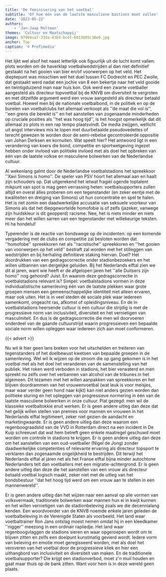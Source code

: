 ```yaml
---
title: 'De feminisering van het voetbal'
subtitle: 'Of hoe één van de laatste masculiene bastions moet vallen'
date: '2023-05-22'
authors:
    - 'Jan-Jaap Moltman'
themes: 'Cultuur en Maatschappij'
image: 97994ca7-33da-43b3-bcef-6013605c38e0.jpg
anchor: Top
caption: '© Profimedia'
---
```


Het lijkt wel alsof het naast letterlijk ook figuurlijk uit de lucht komt vallen: plots worden om de haverklap voetbalwedstrijden al dan niet definitief gestaakt na het gooien van bier en/of voorwerpen op het veld. Het dieptepunt was misschien wel het duel tussen FC Dodrecht en PEC Zwolle, dat gestaakt werd nadat een jochie van 8 een bekertje naar het veld gooide en twintigduizend man naar huis kon. Ook werd een zwarte voetballer aangesteld als directeur topvoetbal bij de KNVB om diversiteit te vergroten en met ditzelfde argument werd een vrouw aangesteld als directeur betaald voetbal. Hoewel men bij de nationale voetbalbond, in de politiek en op de burelen van voetbalclubs het allemaal verkoopt als ''de maat die vol is'', ''een grens die bereikt is'' en het aanstellen van zogenaamde minderheden op cruciale posities als ''het was hoog tijd'', is het hoogst opmerkelijk dat dit allemaal zo plots in een rap tempo plaatsvindt. De media zwijgen, wellicht uit angst interviews mis te lopen met duurbetaalde pseudovedettes of terecht gewezen te worden door de semi-rebelse gecontroleerde oppositie van Johan Derksen en kornuiten. Wat speelt hier? Het antwoord ligt in een verandering van koers die bond, competitie en sportwetgeving ingezet hebben onder invloed van politieke invloed met als doel het opbreken van één van de laatste volkse en masculiene bolwerken van de Nederlandse cultuur. 
 
Al wekenlang galmt door de Nederlandse voetbalstadions het spreekkoor ''Xavi Simons is homo''. De speler van PSV hoort het allemaal aan en haalt zijn schouders op. Dat uitgerekend het ietwat fragiel ogende toptalent mikpunt van spot is mag geen verrassing heten: voetbalsupporters zullen altijd en overal álles proberen om een tegenstander (en zeker eentje met de kwaliteiten en dreiging van Simons) uit hun concentratie en spel te halen. Het is net zomin een daadwerkelijke accusatie van seksuele voorkeur van Simons als dat het diepgewortelde homofobie is of zelfs (jazeker, vanwege zijn huidskleur is dit geopperd) racisme. Nee, het is niets minder en niets meer dan het willen sarren van een tegenstander met willekeurige teksten. Hi ha hondelul!  
 
Typerender is de reactie van bondswege op de incidenten: op een komende vergadering met de clubs en competitie zal besloten worden dat ''homofobe'' spreekkoren net als ''racistische'' spreekkoren en ''het gooien van voorwerpen op het veld'' bestraft zal worden met het stilleggen van wedstrijden en bij herhaling definitieve staking hiervan. Doel? Het doordrukken van een gedragscorrectie onder stadionbezoekers en het willen uitbannen van dergelijke geluiden. Bij het Nederlands elftal zien we dit al jaren, want wie heeft er de afgelopen jaren het ''alle Duitsers zijn homo'' nog gehoord? Juist. En waarom deze gedragscorrectie in voetbalstadions relevant is? Simpel: voetbalstadions vormen in deze individualistische samenleving één van de laatste plekken waar grote groepen mensen een gemeenschappelijke identiteit niet alleen ervaren, maar ook uiten. Het is in veel steden dé sociale plek waar iedereen samenkomt, ongeacht ras, afkomst of opleidingsniveau. En de in voetbalstadions heersende cultuur is een cultuur die strijdig is met de progressieve norm van inclusiviteit, diversiteit en het vernietigen van masculiniteit. En dus is de gedragscorrectie die men wil doorvoeren onderdeel van de gaande cultuurstrijd waarin progressieven een bepaalde sociale norm willen opleggen waar iedereen zich aan moet conformeren.
 
{{< advert >}}

Nu wil ik hier geen lans breken voor het uitschelden en treiteren van tegenstanders of het doelbewust kwetsen van bepaalde groepen in de samenleving. Wel wil ik wijzen op de stroom die op gang gekomen is in het voetbal met als het doel het veranderen van de samenstelling van het publiek. Het roken werd verboden in stadions, het bier verwaterd en men spreekt nu zelfs over het  verbannen van alcohol van de tribunes in het algemeen. Dit tezamen met het willen aanpakken van spreekkoren en het blijven doordrammen van het vrouwenvoetbal (wat leuk is voor meisjes, maar waar verder geen hond naar kijkt) kan niet anders gezien worden dan politieke sturing en het opleggen van progressieve normering in één van de laatste masculiene bolwerken in onze cultuur. Plat gezegd: men wil de klassieke voetbaltokkie eruit werken. Er ís geen andere uitleg dan deze dat het gelijk willen stellen van premies voor mannen en vrouwen in het Nederlands elftal legitimeert, zeker niet gezien de aandacht en marketingwaarde. Er ís geen andere uitleg dan deze waarom een regenboograadslid van de VVD in Rotterdam direct na een incident in De Kuip schreeuwt dat wat hem betreft geen enkele maatregel geschuwd moet worden om controle in stadions te krijgen. Er ís geen andere uitleg dan deze om het aanstellen van een oud-voetballer (Nigel de Jong) zonder daadwerkelijke competenties of relevante ervaring als directeur topsport te verklaren dan zogenaamde ongelijkheid te bestrijden. Dit terwijl het Nederlands elftal al járen net als het Franse elftal bijna minder autochtone Nederlanders telt dan voetballers met een migratie-achtergrond. Er ís geen andere uitleg dan deze die het aanstellen van een vrouw als directeur betaald voetbal logisch maakt, zeker niet met de uitleg van het bondsbestuur ''dat het hoog tijd werd om een vrouw aan te stellen in een mannenwereld''. 
 
Er is geen andere uitleg dan het wijzen naar een aanval op alle vormen van volksvermaak, traditionele bolwerken waar mannen hun ei in kwijt kunnen en het willen vernietigen van de stadionbeleving zoals we die decennialang kenden. Een woordvoerder van de KNVB noemde enkele jaren geleden de voetbalbeleving in de Verenigde Staten als voorbeeld. Het land waar voetbaltrainer Ron Jans ontslag moest nemen omdat hij in een kleedkamer ''nigger'' meezong in een ordinair rapliedje. Het land waar regenboogvlaggen de stadions sieren en waar opgeroepen wordt om te blijven zitten en zelfs een doelpunt kunstmatig gevierd wordt. Iedere vorm van beleving en emotie moet geregisseerd worden, met als doel het veroveren van het voetbal door de progressieve kliek en hier een uithangbord van inclusiviteit en diversiteit van maken. En de traditionele voetbalsupporter? Die krijgt een stadionverbod, moet z'n muil houden en gaat maar thuis op de bank zitten. Want voor hem is in deze wereld geen plaats.
